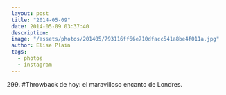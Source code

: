 ```yaml
---
layout: post
title: "2014-05-09"
date: 2014-05-09 03:37:40
description: 
image: "/assets/photos/201405/793116ff66e710dfacc541a8be4f011a.jpg"
author: Elise Plain
tags: 
  - photos
  - instagram
---
```


299. #Throwback de hoy: el maravilloso encanto de Londres.
<p></p>
